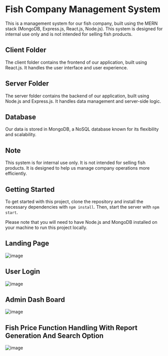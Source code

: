 # Fish Company Management System

This is a management system for our fish company, built using the MERN stack (MongoDB, Express.js, React.js, Node.js). This system is designed for internal use only and is not intended for selling fish products.

## Client Folder

The client folder contains the frontend of our application, built using React.js. It handles the user interface and user experience.

## Server Folder

The server folder contains the backend of our application, built using Node.js and Express.js. It handles data management and server-side logic.

## Database

Our data is stored in MongoDB, a NoSQL database known for its flexibility and scalability.

## Note

This system is for internal use only. It is not intended for selling fish products. It is designed to help us manage company operations more efficiently.

## Getting Started

To get started with this project, clone the repository and install the necessary dependencies with `npm install`. Then, start the server with `npm start`.

Please note that you will need to have Node.js and MongoDB installed on your machine to run this project locally.

## Landing Page
![image](https://github.com/Yasitha-Bhanuka/Fish-Company-Management-System/assets/127284944/698c7b4f-646a-4b68-ad9a-9841239b9ab1)

## User Login
![image](https://github.com/Yasitha-Bhanuka/Fish-Company-Management-System/assets/127284944/31167381-53b4-4f03-b5f0-4f7bb21e103f)

## Admin Dash Board
![image](https://github.com/Yasitha-Bhanuka/Fish-Company-Management-System/assets/127284944/c10207ea-e8e6-4341-b020-b472a50d52e0)

## Fish Price Function Handling With Report Generation And Search Option
![image](https://github.com/Yasitha-Bhanuka/Fish-Company-Management-System/assets/127284944/42b73e9e-1294-4ef5-8d91-02377e9d8393)
